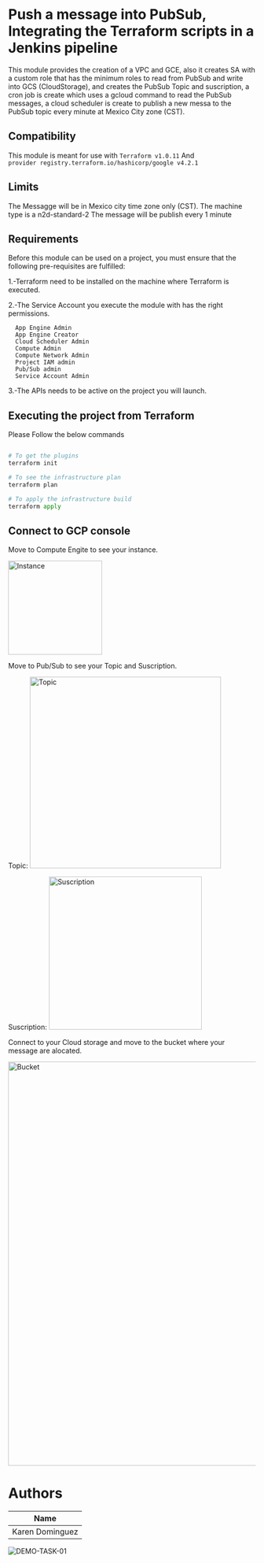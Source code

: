 # Push a message into PubSub, Integrating the Terraform scripts in a Jenkins pipeline  


This module provides  the creation of a VPC and GCE, also it creates  SA with a custom role that has the minimum roles to read from PubSub and write into GCS (CloudStorage), and creates the PubSub Topic and suscription, a cron job is create which uses a gcloud command to read the PubSub messages, a cloud scheduler is create to publish a new messa to the PubSub topic every minute at Mexico City zone (CST).

## Compatibility

This module is meant for use with 
```Terraform v1.0.11``` 
And  
```provider registry.terraform.io/hashicorp/google v4.2.1```

## Limits

The Messagge will be in Mexico city time zone only (CST).
The machine type is a n2d-standard-2
The message will be publish every 1 minute



## Requirements
Before this module can be used on a project, you must ensure that the following pre-requisites are fulfilled:

   1.-Terraform need to be installed on the machine where Terraform is executed.

   2.-The Service Account you execute the module with has the right permissions.
      
      App Engine Admin
      App Engine Creator
      Cloud Scheduler Admin
      Compute Admin
      Compute Network Admin
      Project IAM admin
      Pub/Sub admin
      Service Account Admin

   3.-The APIs needs to be active on the project you will launch.

## Executing the project from Terraform

Please Follow the below commands

```python

# To get the plugins
terraform init

# To see the infrastructure plan
terraform plan

# To apply the infrastructure build
terraform apply
```
## Connect to GCP console

Move to Compute Engite to see your instance.

<img width="191" alt="Instance" src="https://user-images.githubusercontent.com/78040799/148826826-f853d620-e9e5-4c80-8f10-6027b3afb35b.PNG">

Move to Pub/Sub to see your Topic and Suscription.

Topic:
<img width="389" alt="Topic" src="https://user-images.githubusercontent.com/78040799/148826949-56528122-b73d-4200-80fa-0239565f9e6f.PNG">

Suscription:
<img width="311" alt="Suscription" src="https://user-images.githubusercontent.com/78040799/148827002-7fccf790-e57b-4f63-90a2-e7dade55dbd9.PNG">

Connect to your Cloud storage and move to the bucket where your message are alocated. 

<img width="821" alt="Bucket" src="https://user-images.githubusercontent.com/78040799/148826345-24c0f28d-a126-4158-b7b1-bcc523c2afc5.PNG">



# Authors
|        Name       |
|-------------------|
|  Karen Dominguez  |

![DEMO-TASK-01](https://user-images.githubusercontent.com/78040799/148827265-4e4a11b3-ee80-4fc8-8a8b-6c187ac80950.PNG)
